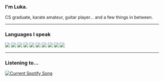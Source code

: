 <h3 align="left">I'm Luka.</h3>

<div align="left">
  CS graduate, karate amateur, guitar player... and a few things in between.
</div>

<hr>

<h3> Languages I speak</h3>
<div align="left">
  <img src="https://img.shields.io/badge/-Java-d92f1c?style=for-the-badge&logo=openjdk&logoColor=white&labelColor=black">
  <img src="https://img.shields.io/badge/-Python-red?style=for-the-badge&logo=python&logoColor=white&labelColor=black">
  <img src="https://img.shields.io/badge/-C/C++-orange?style=for-the-badge&logo=cplusplus&logoColor=white&labelColor=black">
  <img src="https://img.shields.io/badge/-HTML-yellow?style=for-the-badge&logo=html5&logoColor=white&labelColor=black">
  <img src="https://img.shields.io/badge/-JS-green?style=for-the-badge&logo=javascript&logoColor=white&labelColor=black">
  <img src="https://img.shields.io/badge/-CSS-25c492?style=for-the-badge&logo=css3&logoColor=white&labelColor=black">
  <img src="https://img.shields.io/badge/-Dart-blue?style=for-the-badge&logo=dart&logoColor=white&labelColor=black">
  <img src="https://img.shields.io/badge/-PHP-indigo?style=for-the-badge&logo=php&logoColor=white&labelColor=black">
  <img src="https://img.shields.io/badge/-Bash-purple?style=for-the-badge&logo=gnubash&logoColor=white&labelColor=black">
  <img src="https://img.shields.io/badge/-Scala-violet?style=for-the-badge&logo=scala&logoColor=white&labelColor=black">
</div>

<hr>

<h3>Listening to...</h3>
<a href="https://github.com/tthn0/Spotify-Readme">
  <img src="https://spotifyreadmelc.vercel.app/api" alt="Current Spotify Song">
</a>
